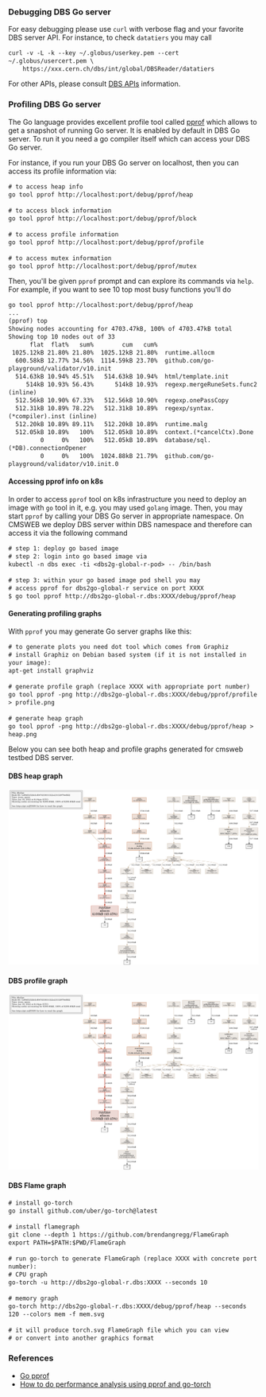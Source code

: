 ### Debugging DBS Go server
For easy debugging please use `curl` with verbose flag and your favorite
DBS server API. For instance, to check `datatiers` you may call
```
curl -v -L -k --key ~/.globus/userkey.pem --cert ~/.globus/usercert.pem \
    https://xxx.cern.ch/dbs/int/global/DBSReader/datatiers
```
For other APIs, please consult [DBS APIs](apis.md) information.

### Profiling DBS Go server
The Go language provides excellent profile tool called
[pprof](https://go.dev/blog/pprof)
which allows to get a snapshot of running Go server. It is enabled by default
in DBS Go server. To run it you need a go compiler itself which can access
your DBS Go server.

For instance, if you run your DBS Go server on localhost, then you can access
its profile information via:
```
# to access heap info
go tool pprof http://localhost:port/debug/pprof/heap

# to access block information
go tool pprof http://localhost:port/debug/pprof/block

# to access profile information
go tool pprof http://localhost:port/debug/pprof/profile

# to access mutex information
go tool pprof http://localhost:port/debug/pprof/mutex
```
Then, you'll be given `pprof` prompt and can explore its commands via
`help`. For example, if you want to see 10 top most busy functions you'll do
```
go tool pprof http://localhost:port/debug/pprof/heap
...
(pprof) top
Showing nodes accounting for 4703.47kB, 100% of 4703.47kB total
Showing top 10 nodes out of 33
      flat  flat%   sum%        cum   cum%
 1025.12kB 21.80% 21.80%  1025.12kB 21.80%  runtime.allocm
  600.58kB 12.77% 34.56%  1114.59kB 23.70%  github.com/go-playground/validator/v10.init
  514.63kB 10.94% 45.51%   514.63kB 10.94%  html/template.init
     514kB 10.93% 56.43%      514kB 10.93%  regexp.mergeRuneSets.func2 (inline)
  512.56kB 10.90% 67.33%   512.56kB 10.90%  regexp.onePassCopy
  512.31kB 10.89% 78.22%   512.31kB 10.89%  regexp/syntax.(*compiler).inst (inline)
  512.20kB 10.89% 89.11%   512.20kB 10.89%  runtime.malg
  512.05kB 10.89%   100%   512.05kB 10.89%  context.(*cancelCtx).Done
         0     0%   100%   512.05kB 10.89%  database/sql.(*DB).connectionOpener
         0     0%   100%  1024.88kB 21.79%  github.com/go-playground/validator/v10.init.0
```

#### Accessing pprof info on k8s
In order to access `pprof` tool on k8s infrastructure you need to deploy
an image with `go` tool in it, e.g. you may used `golang` image. Then, you may
start `pprof` by calling your DBS Go server in appropriate namespace. On CMSWEB
we deploy DBS server within DBS namespace and therefore can access it via the
following command
```
# step 1: deploy go based image
# step 2: login into go based image via
kubectl -n dbs exec -ti <dbs2g-global-r-pod> -- /bin/bash

# step 3: within your go based image pod shell you may
# access pprof for dbs2go-global-r service on port XXXX
$ go tool pprof http://dbs2go-global-r.dbs:XXXX/debug/pprof/heap
```

#### Generating profiling graphs
With `pprof` you may generate Go server graphs like this:
```
# to generate plots you need dot tool which comes from Graphiz
# install Graphiz on Debian based system (if it is not installed in your image):
apt-get install graphviz

# generate profile graph (replace XXXX with appropriate port number)
go tool pprof -png http://dbs2go-global-r.dbs:XXXX/debug/pprof/profile > profile.png

# generate heap graph
go tool pprof -png http://dbs2go-global-r.dbs:XXXX/debug/pprof/heap > heap.png
```
Below you can see both heap and profile graphs generated for cmsweb testbed DBS
server.

#### DBS heap graph
![DBS Server heap](images/heap.png)

#### DBS profile graph
![DBS Server profile](images/heap.png)

#### DBS Flame graph
```
# install go-torch
go install github.com/uber/go-torch@latest

# install flamegraph
git clone --depth 1 https://github.com/brendangregg/FlameGraph
export PATH=$PATH:$PWD/FlameGraph

# run go-torch to generate FlameGraph (replace XXXX with concrete port number):
# CPU graph
go-torch -u http://dbs2go-global-r.dbs:XXXX --seconds 10

# memory graph
go-torch http://dbs2go-global-r.dbs:XXXX/debug/pprof/heap --seconds 120 --colors mem -f mem.svg

# it will produce torch.svg FlameGraph file which you can view
# or convert into another graphics format
```

### References
- [Go pprof](http://docscn.studygolang.com/pkg/runtime/pprof/)
- [How to do performance analysis using pprof and
go-torch](https://developpaper.com/golang-how-to-do-performance-analysis-using-pprof-and-go-torch/)
